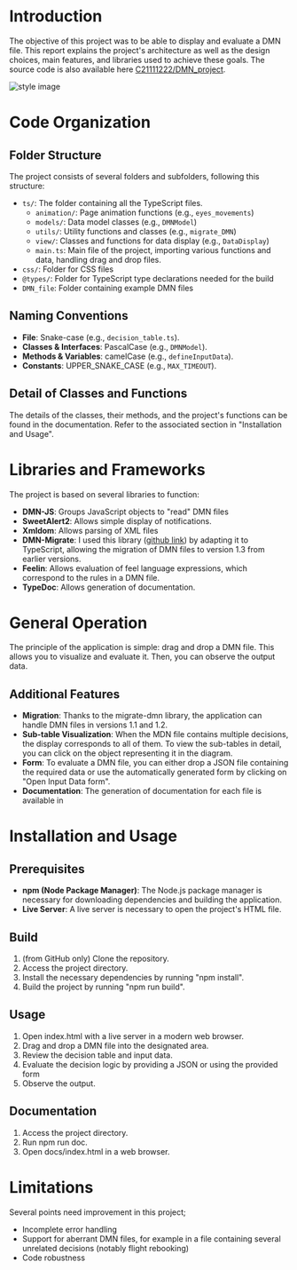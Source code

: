 # Introduction
The objective of this project was to be able to display and evaluate a DMN file. This report explains the project's architecture as well as the design choices, main features, and libraries used to achieve these goals. The source code is also available here [C21111222/DMN_project](https://github.com/C21111222/DMN_project).

![style image](img/style.PNG)

# Code Organization
## Folder Structure
The project consists of several folders and subfolders, following this structure:

- `ts/`: The folder containing all the TypeScript files.
  - `animation/`: Page animation functions (e.g., `eyes_movements`)
  - `models/`: Data model classes (e.g., `DMNModel`)
  - `utils/`: Utility functions and classes (e.g., `migrate_DMN`)
  - `view/`: Classes and functions for data display (e.g., `DataDisplay`)
  - `main.ts`: Main file of the project, importing various functions and data, handling drag and drop files.
- `css/`: Folder for CSS files
- `@types/`: Folder for TypeScript type declarations needed for the build
- `DMN_file`: Folder containing example DMN files

## Naming Conventions
- **File**: Snake-case (e.g., `decision_table.ts`).
- **Classes & Interfaces**: PascalCase (e.g., `DMNModel`).
- **Methods & Variables**: camelCase (e.g., `defineInputData`).
- **Constants**: UPPER_SNAKE_CASE (e.g., `MAX_TIMEOUT`).

## Detail of Classes and Functions
The details of the classes, their methods, and the project's functions can be found in the documentation. Refer to the associated section in "Installation and Usage".

# Libraries and Frameworks
The project is based on several libraries to function:
- **DMN-JS**: Groups JavaScript objects to "read" DMN files
- **SweetAlert2**: Allows simple display of notifications.
- **Xmldom**: Allows parsing of XML files
- **DMN-Migrate**: I used this library ([github link](https://github.com/bpmn-io/dmn-migrate)) by adapting it to TypeScript, allowing the migration of DMN files to version 1.3 from earlier versions.
- **Feelin**: Allows evaluation of feel language expressions, which correspond to the rules in a DMN file.
- **TypeDoc**: Allows generation of documentation.

# General Operation
The principle of the application is simple: drag and drop a DMN file. This allows you to visualize and evaluate it. Then, you can observe the output data.

## Additional Features
- **Migration**: Thanks to the migrate-dmn library, the application can handle DMN files in versions 1.1 and 1.2.
- **Sub-table Visualization**: When the MDN file contains multiple decisions, the display corresponds to all of them. To view the sub-tables in detail, you can click on the object representing it in the diagram.
- **Form**: To evaluate a DMN file, you can either drop a JSON file containing the required data or use the automatically generated form by clicking on "Open Input Data form".
- **Documentation**: The generation of documentation for each file is available in

# Installation and Usage

## Prerequisites
- **npm (Node Package Manager)**: The Node.js package manager is necessary for downloading dependencies and building the application.
- **Live Server**: A live server is necessary to open the project's HTML file.

## Build
1. (from GitHub only) Clone the repository.
2. Access the project directory.
3. Install the necessary dependencies by running "npm install".
4. Build the project by running "npm run build".

## Usage
1. Open index.html with a live server in a modern web browser.
2. Drag and drop a DMN file into the designated area.
3. Review the decision table and input data.
4. Evaluate the decision logic by providing a JSON or using the provided form
5. Observe the output.

## Documentation
1. Access the project directory.
2. Run npm run doc.
3. Open docs/index.html in a web browser.

# Limitations
Several points need improvement in this project;
- Incomplete error handling
- Support for aberrant DMN files, for example in a file containing several unrelated decisions (notably flight rebooking)
- Code robustness